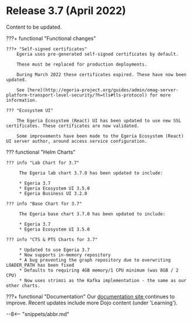<!-- SPDX-License-Identifier: CC-BY-4.0 -->
<!-- Copyright Contributors to the Egeria project. -->

# Release 3.7 (April 2022)

Content to be updated.

???+ functional "Functional changes"

    ???+ "Self-signed certificates"
        Egeria uses pre-generated self-signed certificates by default.

        These must be replaced for production deployments.

        During March 2022 these certificates expired. These have now been updated.

        See [here](http://egeria-project.org/guides/admin/omag-server-platform-transport-level-security/?h=tls#tls-protocol) for more information.

    ??? "Ecosystem UI"

        The Egeria Ecosystem (React) UI has been updated to use new SSL certificates. These certificates are now validated.

        Some improvements have been made to the Egeria Ecosystem (React) UI server author, around access service configuration.


??? functional "Helm Charts"

    ??? info "Lab Chart for 3.7"

         The Egeria lab chart 3.7.0 has been updated to include:

         * Egeria 3.7
         * Egeria Ecosystem UI 3.5.0
         * Egeria Business UI 3.2.0

    ??? info "Base Chart for 3.7"

         The Egeria base chart 3.7.0 has been updated to include:

         * Egeria 3.7
         * Egeria Ecosystem UI 3.5.0

    ??? info "CTS & PTS Charts for 3.7"

         * Updated to use Egeria 3.7
         * Now supports in-memory repository
         * A bug preventing the graph repository due to overwriting LOADER_PATH has been fixed
         * Defaults to requiring 4GB memory/1 CPU minimum (was 8GB / 2 CPU)
         * Now uses strimzi as the Kafka implementation - the same as our other charts.
 
???+ functional "Documentation"
    Our [documentation site ](https://egeria-project.org) continues to improve. Recent updates include
    more Dojo content (under 'Learning').

--8<-- "snippets/abbr.md"